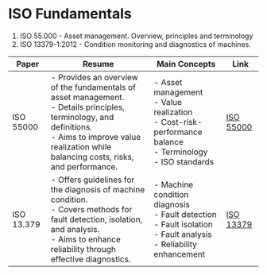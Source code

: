 # ISO Fundamentals
1.  ISO 55.000  - Asset management. Overview, principles and terminology
2.  ISO 13379-1:2012 - Condition monitoring and diagnostics of machines.

| Paper       | Resume                                                                                  | Main Concepts                                      | Link                                               |
|-------------|-----------------------------------------------------------------------------------------|----------------------------------------------------|----------------------------------------------------|
| ISO 55000   | - Provides an overview of the fundamentals of asset management. <br> - Details principles, terminology, and definitions. <br> - Aims to improve value realization while balancing costs, risks, and performance. | - Asset management <br> - Value realization <br> - Cost-risk-performance balance <br> - Terminology <br> - ISO standards | [ISO 55000](https://www.iso.org/standard/83053.html) |
| ISO 13.379  | - Offers guidelines for the diagnosis of machine condition. <br> - Covers methods for fault detection, isolation, and analysis. <br> - Aims to enhance reliability through effective diagnostics. | - Machine condition diagnosis <br> - Fault detection <br> - Fault isolation <br> - Fault analysis <br> - Reliability enhancement | [ISO 13379](https://www.iso.org/standard/39836.html) |


